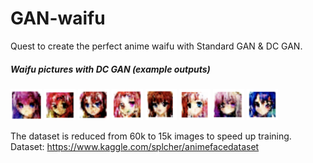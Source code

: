 # GAN-waifu
Quest to create the perfect anime waifu with Standard GAN & DC GAN.

##### Waifu pictures with DC GAN (example outputs)
<img src="generated-waifus/1.png" width="50px" height="50px"/> <img src="generated-waifus/2.png" width="50px" height="50px"/> <img src="generated-waifus/3.png" width="50px" height="50px"/> <img src="generated-waifus/4.png" width="50px" height="50px"/> <img src="generated-waifus/5.png" width="50px" height="50px"/> <img src="generated-waifus/6.png" width="50px" height="50px"/> <img src="generated-waifus/7.png" width="50px" height="50px"/> <img src="generated-waifus/8.png" width="50px" height="50px"/> 
    
The dataset is reduced from 60k to 15k images to speed up training.   
Dataset: https://www.kaggle.com/splcher/animefacedataset
